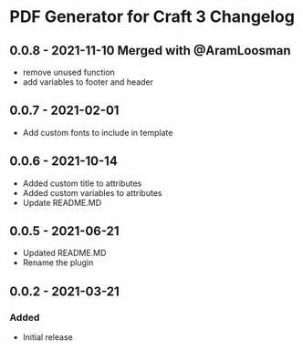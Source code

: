 # PDF Generator for Craft 3 Changelog

## 0.0.8 - 2021-11-10 Merged with @AramLoosman
- remove unused function
- add variables to footer and header

## 0.0.7 - 2021-02-01
- Add custom fonts to include in template

## 0.0.6 - 2021-10-14
- Added custom title to attributes
- Added custom variables to attributes
- Update README.MD

## 0.0.5 - 2021-06-21
- Updated README.MD
- Rename the plugin

## 0.0.2 - 2021-03-21
### Added
- Initial release
